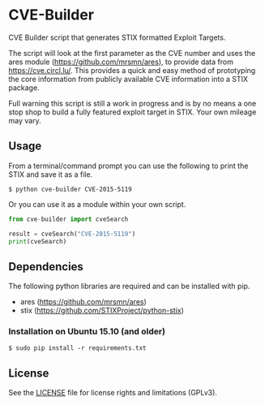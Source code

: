 # CVE-Builder
CVE Builder script that generates STIX formatted Exploit Targets.

The script will look at the first parameter as the CVE number and uses the ares module (https://github.com/mrsmn/ares), to provide data from https://cve.circl.lu/. This provides a quick and easy method of prototyping the core information from publicly available CVE information into a STIX package.

Full warning this script is still a work in progress and is by no means a one stop shop to build a fully featured exploit target in STIX. Your own mileage may vary.

## Usage
From a terminal/command prompt you can use the following to print the STIX and save it as a file.
```
$ python cve-builder CVE-2015-5119
```

Or you can use it as a module within your own script.
```python
from cve-builder import cveSearch

result = cveSearch("CVE-2015-5119")
print(cveSearch)

```

## Dependencies
The following python libraries are required and can be installed with pip.
* ares (https://github.com/mrsmn/ares)
* stix (https://github.com/STIXProject/python-stix)


### Installation on Ubuntu 15.10 (and older)
```
$ sudo pip install -r requirements.txt
```

## License
See the [LICENSE](LICENSE) file for license rights and limitations (GPLv3).
